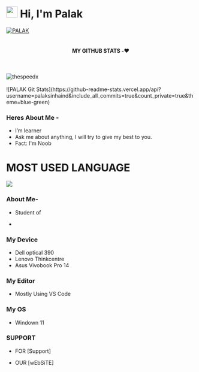 

# <img src="https://raw.githubusercontent.com/MartinHeinz/MartinHeinz/master/wave.gif" width="30px"> Hi, I'm Palak

   [![PALAK](https://github-stats-alpha.vercel.app/api?username=palaksinhaind "PALAK")](https://github-stats-alpha.vercel.app/api?username=PALAK "PALAK")
<br>
<br>
 
<h4 align="center"><b>MY GITHUB STATS -❤️</b></h4>
 <br>
 <br>
<a>
  <img align="center" src="https://github-readme-streak-stats.herokuapp.com/?user=palaksinhaind&theme=black-ice" alt="thespeedx" />
</a>
<br>
<br>
![PALAK Git Stats](https://github-readme-stats.vercel.app/api?username=palaksinhaind&include_all_commits=true&count_private=true&theme=blue-green)



### Heres About Me -

- I’m learner
- Ask me about anything, I will try to give my best to you.
- Fact: I'm Noob

# MOST USED LANGUAGE

<a>
  <img align="center"
    src="https://github-readme-stats.vercel.app/api/top-langs/?username=palaksinhaind&langs_count=8&theme=onedark" />
</a>

### About Me-

- Student of 

-

### My Device

- Dell optical 390 
- Lenovo Thinkcentre
- Asus Vivobook Pro 14

### My Editor
- Mostly Using VS Code 

### My OS 
- Windown 11

### SUPPORT

- FOR [Support]


- OUR [wEbSiTE]
